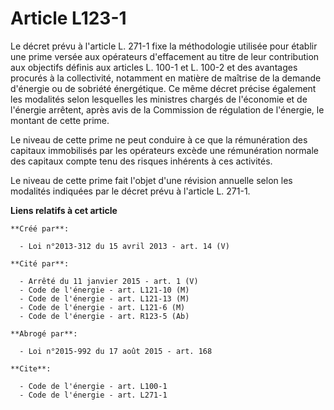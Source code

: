 # Article L123-1

Le décret prévu à l'article L. 271-1 fixe la méthodologie utilisée pour établir une prime versée aux opérateurs d'effacement
au titre de leur contribution aux objectifs définis aux articles L. 100-1 et L. 100-2 et des avantages procurés à la
collectivité, notamment en matière de maîtrise de la demande d'énergie ou de sobriété énergétique. Ce même décret précise
également les modalités selon lesquelles les ministres chargés de l'économie et de l'énergie arrêtent, après avis de la
Commission de régulation de l'énergie, le montant de cette prime. 

Le niveau de cette prime ne peut conduire à ce que la rémunération des capitaux immobilisés par les opérateurs excède une
rémunération normale des capitaux compte tenu des risques inhérents à ces activités. 

Le niveau de cette prime fait l'objet d'une révision annuelle selon les modalités indiquées par le décret prévu à l'article
L. 271-1.

**Liens relatifs à cet article**

	**Créé par**:

	  - Loi n°2013-312 du 15 avril 2013 - art. 14 (V)

	**Cité par**:

	  - Arrêté du 11 janvier 2015 - art. 1 (V)
	  - Code de l'énergie - art. L121-10 (M)
	  - Code de l'énergie - art. L121-13 (M)
	  - Code de l'énergie - art. L121-6 (M)
	  - Code de l'énergie - art. R123-5 (Ab)

	**Abrogé par**:

	  - Loi n°2015-992 du 17 août 2015 - art. 168

	**Cite**:

	  - Code de l'énergie - art. L100-1
	  - Code de l'énergie - art. L271-1

